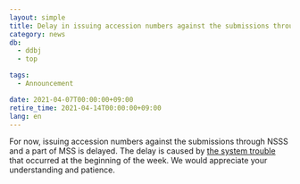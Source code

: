 ```yaml
---
layout: simple
title: Delay in issuing accession numbers against the submissions through NSSS and a part of MSS
category: news
db:
  - ddbj
  - top

tags:
  - Announcement

date: 2021-04-07T00:00:00+09:00
retire_time: 2021-04-14T00:00:00+09:00
lang: en
---
```


For now, issuing accession numbers against the submissions through NSSS and a part of MSS is delayed. The delay is caused by [the system trouble](/news/en/2021-04-06_2-e.html) that occurred at the beginning of the week. We would appreciate your understanding and patience.